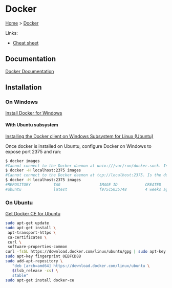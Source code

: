 # Docker

[Home](../readme.md) > [Docker](./docker.md)

Links:

- [Cheat sheet](./cheatsheet.md)

## Documentation

[Docker Documentation](https://docs.docker.com/)

## Installation

### On Windows

[Install Docker for Windows](https://docs.docker.com/docker-for-windows/install/#start-docker-for-windows)

#### With Ubuntu subsystem

[Installing the Docker client on Windows Subsystem for Linux (Ubuntu)](https://medium.com/@sebagomez/installing-the-docker-client-on-ubuntus-windows-subsystem-for-linux-612b392a44c4)

Once docker is installed on Ubuntu, configure Docker on Windows to expose port 2375 and run:

```bash
$ docker images
#Cannot connect to the Docker daemon at unix:///var/run/docker.sock. Is the docker daemon running?
$ docker -H localhost:2375 images
#Cannot connect to the Docker daemon at tcp://localhost:2375. Is the docker daemon running?
$ docker -H localhost:2375 images
#REPOSITORY          TAG                 IMAGE ID            CREATED             SIZE
#ubuntu              latest              f975c5035748        4 weeks ago         112MB
```

### On Ubuntu

[Get Docker CE for Ubuntu](https://docs.docker.com/install/linux/docker-ce/ubuntu/#set-up-the-repository)

```bash
sudo apt-get update
sudo apt-get install \
 apt-transport-https \
 ca-certificates \
 curl \
 software-properties-common
curl -fsSL https://download.docker.com/linux/ubuntu/gpg | sudo apt-key add -
sudo apt-key fingerprint 0EBFCD88
sudo add-apt-repository \
   "deb [arch=amd64] https://download.docker.com/linux/ubuntu \
   $(lsb_release -cs) \
   stable"
sudo apt-get install docker-ce
```
